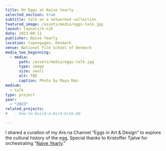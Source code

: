 ```yaml
---
title: On Eggs at Naive Yearly
selected_section: true
subtitle: talk on a networked collection
featured_image: /assets/media/eggs-talk.jpg
layout: layouts/e.njk
date: 2023-08-11
publisher: Naive Yearly
location: Copengagen, Denmark
venue: National Film School of Denmark
media_two_beginning:
  - media:
      path: /assets/media/eggs-talk.jpg
      type: image
      size: small
      alt: TBD
      caption: Photo by Maya Man
medium:
  - talk
type: project
year:
  - "2023"
related_projects:
#   - how-to-build-a-bird-kite.md

---
```


<div class="dont-break">
I shared a curation of my Are.na Channel “Eggs in Art & Design” to explore the cultural history of the egg. Special thanks to Kristoffer Tjalve for orchestrating “<a href="https://naiveyearly.com" target="_blank">Naive Yearly</a>.”
</p>

</div>